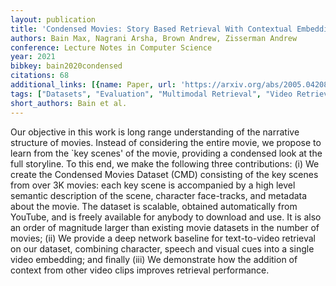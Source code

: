 ```yaml
---
layout: publication
title: 'Condensed Movies: Story Based Retrieval With Contextual Embeddings'
authors: Bain Max, Nagrani Arsha, Brown Andrew, Zisserman Andrew
conference: Lecture Notes in Computer Science
year: 2021
bibkey: bain2020condensed
citations: 68
additional_links: [{name: Paper, url: 'https://arxiv.org/abs/2005.04208'}]
tags: ["Datasets", "Evaluation", "Multimodal Retrieval", "Video Retrieval"]
short_authors: Bain et al.
---
```

Our objective in this work is long range understanding of the narrative
structure of movies. Instead of considering the entire movie, we propose to
learn from the `key scenes' of the movie, providing a condensed look at the
full storyline. To this end, we make the following three contributions: (i) We
create the Condensed Movies Dataset (CMD) consisting of the key scenes from
over 3K movies: each key scene is accompanied by a high level semantic
description of the scene, character face-tracks, and metadata about the movie.
The dataset is scalable, obtained automatically from YouTube, and is freely
available for anybody to download and use. It is also an order of magnitude
larger than existing movie datasets in the number of movies; (ii) We provide a
deep network baseline for text-to-video retrieval on our dataset, combining
character, speech and visual cues into a single video embedding; and finally
(iii) We demonstrate how the addition of context from other video clips
improves retrieval performance.